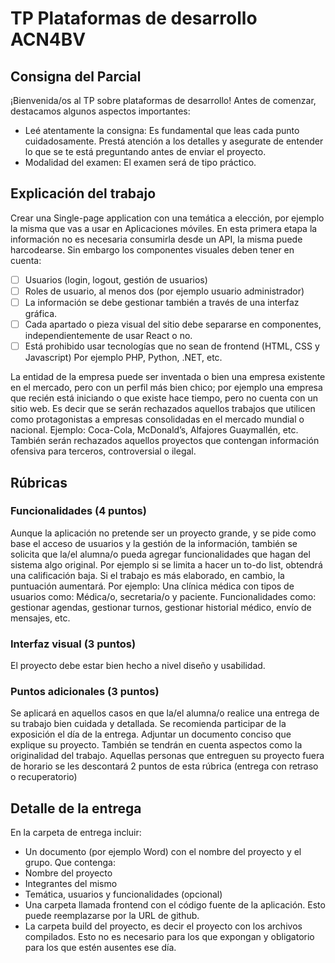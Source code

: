 # TP Plataformas de desarrollo ACN4BV

## Consigna del Parcial
¡Bienvenida/os al TP sobre plataformas de desarrollo! Antes de comenzar,
destacamos algunos aspectos importantes:
-  Leé atentamente la consigna: Es fundamental que leas cada punto
cuidadosamente. Prestá atención a los detalles y asegurate de
entender lo que se te está preguntando antes de enviar el proyecto.
-  Modalidad del examen: El examen será de tipo práctico.

## Explicación del trabajo
Crear una Single-page application con una temática a elección, por ejemplo
la misma que vas a usar en Aplicaciones móviles.
En esta primera etapa la información no es necesaria consumirla desde un
API, la misma puede harcodearse. Sin embargo los componentes visuales
deben tener en cuenta:
- [ ] Usuarios (login, logout, gestión de usuarios)
- [ ] Roles de usuario, al menos dos (por ejemplo usuario administrador)
- [ ] La información se debe gestionar también a través de una interfaz
gráfica.
- [ ] Cada apartado o pieza visual del sitio debe separarse en componentes,
independientemente de usar React o no.
- [ ] Está prohibido usar tecnologías que no sean de frontend (HTML, CSS y
Javascript) Por ejemplo PHP, Python, .NET, etc.

La entidad de la empresa puede ser inventada o bien una empresa existente
en el mercado, pero con un perfil más bien chico; por ejemplo una empresa
que recién está iniciando o que existe hace tiempo, pero no cuenta con un
sitio web.
Es decir que se serán rechazados aquellos trabajos que utilicen como
protagonistas a empresas consolidadas en el mercado mundial o nacional.
Ejemplo: Coca-Cola, McDonald’s, Alfajores Guaymallén, etc.
También serán rechazados aquellos proyectos que contengan información
ofensiva para terceros, controversial o ilegal.

## Rúbricas
### Funcionalidades (4 puntos)
Aunque la aplicación no pretende ser un proyecto grande, y se pide como
base el acceso de usuarios y la gestión de la información, también se solicita
que la/el alumna/o pueda agregar funcionalidades que hagan del sistema
algo original.
Por ejemplo si se limita a hacer un to-do list, obtendrá una calificación baja.
Si el trabajo es más elaborado, en cambio, la puntuación aumentará.
Por ejemplo: Una clínica médica con tipos de usuarios como: Médica/o,
secretaria/o y paciente.
Funcionalidades como: gestionar agendas, gestionar turnos, gestionar
historial médico, envío de mensajes, etc.

### Interfaz visual (3 puntos)
El proyecto debe estar bien hecho a nivel diseño y usabilidad.

### Puntos adicionales (3 puntos)
Se aplicará en aquellos casos en que la/el alumna/o realice una entrega de
su trabajo bien cuidada y detallada.
Se recomienda participar de la exposición el día de la entrega. Adjuntar un
documento conciso que explique su proyecto.
También se tendrán en cuenta aspectos como la originalidad del trabajo.
Aquellas personas que entreguen su proyecto fuera de horario se les
descontará 2 puntos de esta rúbrica (entrega con retraso o recuperatorio)

## Detalle de la entrega
En la carpeta de entrega incluir:
- Un documento (por ejemplo Word) con el nombre del proyecto y el
grupo. Que contenga:
- Nombre del proyecto
- Integrantes del mismo
- Temática, usuarios y funcionalidades (opcional)
- Una carpeta llamada frontend con el código fuente de la aplicación.
Esto puede reemplazarse por la URL de github.
- La carpeta build del proyecto, es decir el proyecto con los archivos
compilados. Esto no es necesario para los que expongan y obligatorio
para los que estén ausentes ese día.